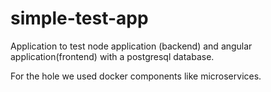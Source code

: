 # simple-test-app

Application to test node application (backend) and angular application(frontend) with a postgresql database.

For the hole we used docker components like microservices.
